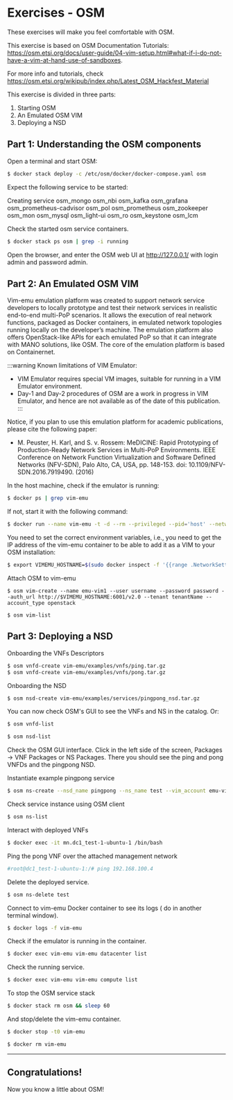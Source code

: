 # Exercises - OSM

These exercises will make you feel comfortable with OSM.

This exercise is based on OSM Documentation Tutorials: https://osm.etsi.org/docs/user-guide/04-vim-setup.html#what-if-i-do-not-have-a-vim-at-hand-use-of-sandboxes. 

For more info and tutorials, check https://osm.etsi.org/wikipub/index.php/Latest_OSM_Hackfest_Material


This exercise is divided in three parts:

1. Starting OSM
2. An Emulated OSM VIM
3. Deploying a NSD

## Part 1: Understanding the OSM components

Open a terminal and start OSM:

```bash
$ docker stack deploy -c /etc/osm/docker/docker-compose.yaml osm
```

Expect the following service to be started:

Creating service 
 osm_mongo
 osm_nbi
 osm_kafka
 osm_grafana
 osm_prometheus-cadvisor
 osm_pol
 osm_prometheus
 osm_zookeeper
 osm_mon
 osm_mysql
 osm_light-ui
 osm_ro
 osm_keystone
 osm_lcm


Check the started osm service containers.

```bash
$ docker stack ps osm | grep -i running
```

Open the browser, and enter the OSM web UI at http://127.0.0.1/ with login admin and password admin. 


## Part 2: An Emulated OSM VIM

Vim-emu emulation platform was created to support network service developers to locally prototype and test their network services in realistic end-to-end multi-PoP scenarios. It allows the execution of real network functions, packaged as Docker containers, in emulated network topologies running locally on the developer’s machine. The emulation platform also offers OpenStack-like APIs for each emulated PoP so that it can integrate with MANO solutions, like OSM. The core of the emulation platform is based on Containernet.


:::warning
Known limitations of VIM Emulator: 

* VIM Emulator requires special VM images, suitable for running in a VIM Emulator environment.
* Day-1 and Day-2 procedures of OSM are a work in progress in VIM Emulator, and hence are not available as of the date of this publication.
:::

Notice, if you plan to use this emulation platform for academic publications, please cite the following paper:

* M. Peuster, H. Karl, and S. v. Rossem: MeDICINE: Rapid Prototyping of Production-Ready Network Services in Multi-PoP Environments. IEEE Conference on Network Function Virtualization and Software Defined Networks (NFV-SDN), Palo Alto, CA, USA, pp. 148-153. doi: 10.1109/NFV-SDN.2016.7919490. (2016)

In the host machine, check if the emulator is running:

```bash
$ docker ps | grep vim-emu
```

If not, start it with the following command:

```bash
$ docker run --name vim-emu -t -d --rm --privileged --pid='host' --network=netosm -v /var/run/docker.sock:/var/run/docker.sock vim-emu-img python examples/osm_default_daemon_topology_2_pop.py
```

You need to set the correct environment variables, i.e., you need to get the IP address of the vim-emu container to be able to add it as a VIM to your OSM installation:

```bash
$ export VIMEMU_HOSTNAME=$(sudo docker inspect -f '{{range .NetworkSettings.Networks}}{{.IPAddress}}{{end}}' vim-emu)
```

Attach OSM to vim-emu

```bash=
$ osm vim-create --name emu-vim1 --user username --password password --auth_url http://$VIMEMU_HOSTNAME:6001/v2.0 --tenant tenantName --account_type openstack
 
$ osm vim-list
```


## Part 3: Deploying a NSD

Onboarding the VNFs Descriptors

```bash
$ osm vnfd-create vim-emu/examples/vnfs/ping.tar.gz
$ osm vnfd-create vim-emu/examples/vnfs/pong.tar.gz
```

Onboarding the NSD

```bash
$ osm nsd-create vim-emu/examples/services/pingpong_nsd.tar.gz
```


You can now check OSM's GUI to see the VNFs and NS in the catalog. Or:

```bash
$ osm vnfd-list

$ osm nsd-list
```


Check the OSM GUI interface. Click in the left side of the screen, Packages -> VNF Packages or NS Packages.
There you should see the ping and pong VNFDs and the pingpong NSD.



Instantiate example pingpong service

```bash
$ osm ns-create --nsd_name pingpong --ns_name test --vim_account emu-vim1
```


Check service instance using OSM client

```bash
$ osm ns-list
```

Interact with deployed VNFs

```bash
$ docker exec -it mn.dc1_test-1-ubuntu-1 /bin/bash
```

Ping the pong VNF over the attached management network

```bash
#root@dc1_test-1-ubuntu-1:/# ping 192.168.100.4
```

Delete the deployed service.

```bash
$ osm ns-delete test
```


Connect to vim-emu Docker container to see its logs ( do in another terminal window).

```bash
$ docker logs -f vim-emu
```

Check if the emulator is running in the container.

```bash
$ docker exec vim-emu vim-emu datacenter list
```

Check the running service.

```bash
$ docker exec vim-emu vim-emu compute list
```

To stop the OSM service stack


```bash
$ docker stack rm osm && sleep 60
```

And stop/delete the vim-emu container.

```bash
$ docker stop -t0 vim-emu

$ docker rm vim-emu
```



------


## Congratulations!

Now you know a little about OSM!